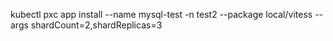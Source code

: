 kubectl pxc app install --name mysql-test -n test2 --package local/vitess --args shardCount=2,shardReplicas=3